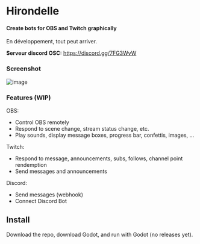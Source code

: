 # Hirondelle

#### Create bots for OBS and Twitch graphically

En développement, tout peut arriver.

**Serveur discord OSC:** https://discord.gg/7FG3WvW

### Screenshot

![image](https://github.com/user-attachments/assets/1872dd17-d686-417a-8780-4155e97d8be4)


### Features (WIP)

OBS:

- Control OBS remotely
- Respond to scene change, stream status change, etc.
- Play sounds, display message boxes, progress bar, confettis, images, ...

Twitch:

- Respond to message, announcements, subs, follows, channel point rendemption
- Send messages and announcements

Discord:

- Send messages (webhook)
- Connect Discord Bot

## Install

Download the repo, download Godot, and run with Godot (no releases yet).
